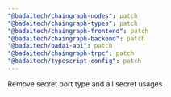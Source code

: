 ```yaml
---
"@badaitech/chaingraph-nodes": patch
"@badaitech/chaingraph-types": patch
"@badaitech/chaingraph-frontend": patch
"@badaitech/chaingraph-backend": patch
"@badaitech/badai-api": patch
"@badaitech/chaingraph-trpc": patch
"@badaitech/typescript-config": patch
---
```


Remove secret port type and all secret usages
